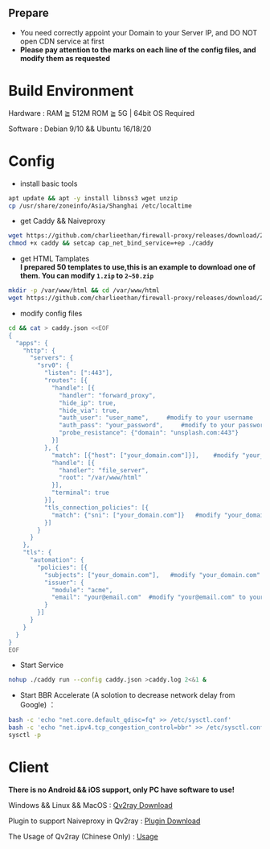 ## Prepare 
- You need correctly appoint your Domain to your Server IP, and DO NOT open CDN service at first	   
- **Please pay attention to the marks on each line of the config files, and modify them as requested**    	
# Build Environment
Hardware : RAM ≧ 512M ROM ≧ 5G | 64bit OS Required			

Software : Debian 9/10 && Ubuntu 16/18/20	
# Config
- install basic tools 
```bash
apt update && apt -y install libnss3 wget unzip
cp /usr/share/zoneinfo/Asia/Shanghai /etc/localtime
```
- get Caddy && Naiveproxy	
```bash
wget https://github.com/charlieethan/firewall-proxy/releases/download/2.1.1/caddy
chmod +x caddy && setcap cap_net_bind_service=+ep ./caddy
```
- get HTML Tamplates	  
**I prepared 50 templates to use,this is an example to download one of them. You can modify `1.zip` to `2~50.zip`**		
```bash
mkdir -p /var/www/html && cd /var/www/html
wget https://github.com/charlieethan/firewall-proxy/releases/download/2.1.1-t/1.zip && unzip 1.zip 
```
- modify config files
```bash
cd && cat > caddy.json <<EOF
{
  "apps": {
    "http": {
      "servers": {
        "srv0": {
          "listen": [":443"],
          "routes": [{
            "handle": [{
              "handler": "forward_proxy",
              "hide_ip": true,
              "hide_via": true,
              "auth_user": "user_name",     #modify to your username
              "auth_pass": "your_password",     #modify to your password
              "probe_resistance": {"domain": "unsplash.com:443"}
            }]
          }, {
            "match": [{"host": ["your_domain.com"]}],    #modify "your_domain.com" to your domain
            "handle": [{
              "handler": "file_server",
              "root": "/var/www/html"
            }],
            "terminal": true
          }],
          "tls_connection_policies": [{
            "match": {"sni": ["your_domain.com"]}   #modify "your_domain.com" to your domain
          }]
        }
      }
    },
    "tls": {
      "automation": {
        "policies": [{
          "subjects": ["your_domain.com"],   #modify "your_domain.com" to your domain
          "issuer": {
            "module": "acme",
            "email": "your@email.com"  #modify "your@email.com" to your email address
          }
        }]
      }
    }
  }
}
EOF
```
- Start Service  
```bash
nohup ./caddy run --config caddy.json >caddy.log 2<&1 &
```
- Start BBR Accelerate (A solotion to decrease network delay from Google) ：
```bash
bash -c 'echo "net.core.default_qdisc=fq" >> /etc/sysctl.conf'
bash -c 'echo "net.ipv4.tcp_congestion_control=bbr" >> /etc/sysctl.conf'
sysctl -p
```
# Client
**There is no Android && iOS support, only PC have software to use!**		  

Windows && Linux && MacOS : [Qv2ray Download](https://github.com/Qv2ray/Qv2ray/releases)	

Plugin to support Naiveproxy in Qv2ray : [Plugin Download](https://github.com/Qv2ray/QvPlugin-NaiveProxy/releases) 		

The Usage of Qv2ray (Chinese Only) : [Usage](https://qv2ray.net/plugins/usage.html)		